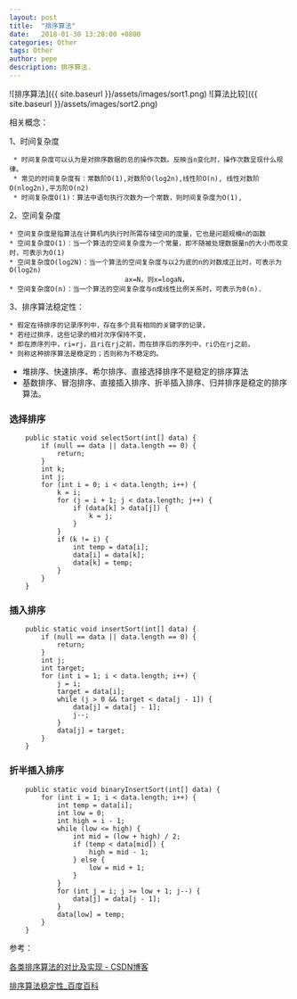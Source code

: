 ```yaml
---
layout: post
title:  "排序算法"
date:   2018-01-30 13:28:00 +0800
categories: Other
tags: Other
author: pepe
description: 排序算法.
---
```



![排序算法]({{ site.baseurl }}/assets/images/sort1.png)
![算法比较]({{ site.baseurl }}/assets/images/sort2.png)

相关概念：

1、时间复杂度

     * 时间复杂度可以认为是对排序数据的总的操作次数。反映当n变化时，操作次数呈现什么规律。
     * 常见的时间复杂度有：常数阶O(1),对数阶O(log2n),线性阶O(n), 线性对数阶O(nlog2n),平方阶O(n2)
     * 时间复杂度O(1)：算法中语句执行次数为一个常数，则时间复杂度为O(1),

2、空间复杂度

    * 空间复杂度是指算法在计算机内执行时所需存储空间的度量，它也是问题规模n的函数
    * 空间复杂度O(1)：当一个算法的空间复杂度为一个常量，即不随被处理数据量n的大小而改变时，可表示为O(1)
    * 空间复杂度O(log2N)：当一个算法的空间复杂度与以2为底的n的对数成正比时，可表示为O(log2n)
                                 ax=N，则x=logaN，
    * 空间复杂度O(n)：当一个算法的空间复杂度与n成线性比例关系时，可表示为0(n).

3、排序算法稳定性：

    * 假定在待排序的记录序列中，存在多个具有相同的关键字的记录，
    * 若经过排序，这些记录的相对次序保持不变，
    * 即在原序列中，ri=rj，且ri在rj之前，而在排序后的序列中，ri仍在rj之前，
    * 则称这种排序算法是稳定的；否则称为不稳定的。

* 堆排序、快速排序、希尔排序、直接选择排序不是稳定的排序算法
* 基数排序、冒泡排序、直接插入排序、折半插入排序、归并排序是稳定的排序算法。

### 选择排序
```
    public static void selectSort(int[] data) {
        if (null == data || data.length == 0) {
            return;
        }
        int k;
        int j;
        for (int i = 0; i < data.length; i++) {
            k = i;
            for (j = i + 1; j < data.length; j++) {
                if (data[k] > data[j]) {
                    k = j;
                }
            }
            if (k != i) {
                int temp = data[i];
                data[i] = data[k];
                data[k] = temp;
            }
        }
    }
```

### 插入排序
```
    public static void insertSort(int[] data) {
        if (null == data || data.length == 0) {
            return;
        }
        int j;
        int target;
        for (int i = 1; i < data.length; i++) {
            j = i;
            target = data[i];
            while (j > 0 && target < data[j - 1]) {
                data[j] = data[j - 1];
                j--;
            }
            data[j] = target;
        }
    }
```

### 折半插入排序
```
    public static void binaryInsertSort(int[] data) {
        for (int i = 1; i < data.length; i++) {
            int temp = data[i];
            int low = 0;
            int high = i - 1;
            while (low <= high) {
                int mid = (low + high) / 2;
                if (temp < data[mid]) {
                    high = mid - 1;
                } else {
                    low = mid + 1;
                }
            }
            for (int j = i; j >= low + 1; j--) {
                data[j] = data[j - 1];
            }
            data[low] = temp;
        }
    }
```

参考：

[各类排序算法的对比及实现 - CSDN博客](http://blog.csdn.net/wangiijing/article/details/51485119)

[排序算法稳定性_百度百科](https://baike.baidu.com/item/%E6%8E%92%E5%BA%8F%E7%AE%97%E6%B3%95%E7%A8%B3%E5%AE%9A%E6%80%A7/9763250?fr=aladdin)










